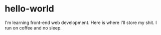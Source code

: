 # hello-world

I'm learning front-end web development. Here is where I'll store my shit. I run on coffee and no sleep.
